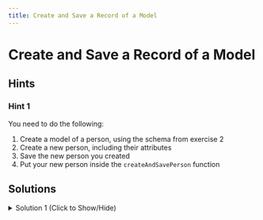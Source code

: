 ```yaml
---
title: Create and Save a Record of a Model
---
```

# Create and Save a Record of a Model

## Hints

### Hint 1

You need to do the following:
1. Create a model of a person, using the schema from exercise 2
2. Create a new person, including their attributes
3. Save the new person you created
4. Put your new person inside the `createAndSavePerson` function

## Solutions

<details><summary>Solution 1 (Click to Show/Hide)</summary>

Code for `myApp.js`
  
```javascript
/** 1) Install & Set up mongoose */

const mongoose = require('mongoose');
mongoose.connect(process.env.MONGO_URI);

/** 2) Create a 'Person' Model */
var personSchema = new mongoose.Schema({
  name: String,
  age: Number,
  favoriteFoods: [String]
});

/** 3) Create and Save a Person */
var Person = mongoose.model('Person', personSchema);

var createAndSavePerson = function(done) {
  var janeFonda = new Person({name: "Jane Fonda", age: 84, favoriteFoods: ["vodka", "air"]});

  janeFonda.save(function(err, data) {
    if (err) return console.error(err);
    done(null, data)
  });
};
```
</details>

